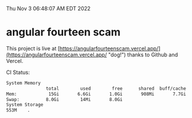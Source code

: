 Thu Nov  3 06:48:07 AM EDT 2022

# angular fourteen scam


This project is live at [https://angularfourteenscam.vercel.app/](https://angularfourteenscam.vercel.app/ "dog!") thanks to Github and Vercel.

CI Status: 

```bash
System Memory
               total        used        free      shared  buff/cache   available
Mem:            15Gi       6.6Gi       1.0Gi       908Mi       7.7Gi       7.5Gi
Swap:          8.0Gi        14Mi       8.0Gi
System Storage
553M	.
```
